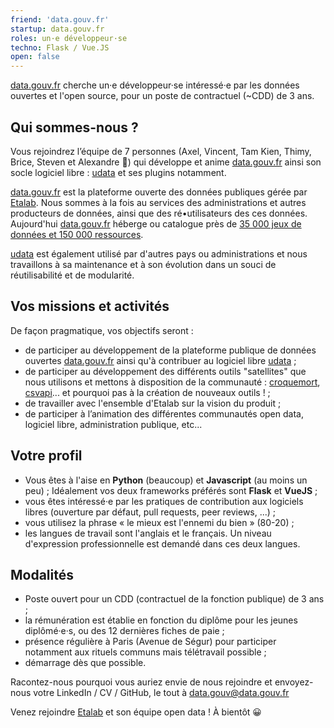 ```yaml
---
friend: 'data.gouv.fr'
startup: data.gouv.fr
roles: un·e développeur·se
techno: Flask / Vue.JS
open: false
---
```


[data.gouv.fr](https://data.gouv.fr) cherche un·e développeur·se intéressé·e par les données ouvertes et l'open source, pour un poste de contractuel (~CDD) de 3 ans.

<!--more-->

## Qui sommes-nous ?

Vous rejoindrez l’équipe de 7 personnes (Axel, Vincent, Tam Kien, Thimy, Brice, Steven et Alexandre :wave:) qui développe et anime [data.gouv.fr](https://data.gouv.fr) ainsi son socle logiciel libre : [udata](https://github.com/opendatateam/udata) et ses plugins notamment.

[data.gouv.fr](https://data.gouv.fr) est la plateforme ouverte des données publiques gérée par [Etalab](http://www.etalab.gouv.fr). Nous sommes à la fois au services des administrations et autres producteurs de données, ainsi que des ré•utilisateurs des ces données. Aujourd'hui [data.gouv.fr](https://data.gouv.fr) héberge ou catalogue  près de [35 000 jeux de données et 150 000 ressources](https://www.data.gouv.fr/fr/dashboard/).

[udata](https://github.com/opendatateam/udata) est également utilisé par d'autres pays ou administrations et nous travaillons à sa maintenance et à son évolution dans un souci de réutilisabilité et de modularité.

## Vos missions et activités

De façon pragmatique, vos objectifs seront :
- de participer au développement de la plateforme publique de données ouvertes [data.gouv.fr](https://data.gouv.fr) ainsi qu'à contribuer au logiciel libre [udata](https://github.com/opendatateam/udata) ;
- de participer au développement des différents outils "satellites" que nous utilisons et mettons à disposition de la communauté : [croquemort](https://github.com/opendatateam/croquemort), [csvapi](https://github.com/opendatateam/csvapi)... et pourquoi pas à la création de nouveaux outils ! ;
- de travailler avec l'ensemble d'Etalab sur la vision du produit ;
- de participer à l’animation des différentes communautés open data, logiciel libre, administration publique, etc...

## Votre profil

- Vous êtes à l'aise en **Python** (beaucoup) et **Javascript** (au moins un peu) ; Idéalement vos deux frameworks préférés sont **Flask** et **VueJS** ;
- vous êtes intéressé·e par les pratiques de contribution aux logiciels libres (ouverture par défaut, pull requests, peer reviews, ...) ;
- vous utilisez la phrase « le mieux est l'ennemi du bien » (80-20) ;
- les langues de travail sont l'anglais et le français. Un niveau d'expression professionnelle est demandé dans ces deux langues.

## Modalités

- Poste ouvert pour un CDD (contractuel de la fonction publique) de 3 ans ;
- la rémunération est établie en fonction du diplôme pour les jeunes diplômé·e·s, ou des 12 dernières fiches de paie ;
- présence régulière à Paris (Avenue de Ségur) pour participer notamment aux rituels communs mais télétravail possible ;
- démarrage dès que possible.

Racontez-nous pourquoi vous auriez envie de nous rejoindre et envoyez-nous votre LinkedIn / CV / GitHub, le tout à data.gouv@data.gouv.fr

Venez rejoindre [Etalab](https://www.etalab.gouv.fr) et son équipe open data ! À bientôt 😀
